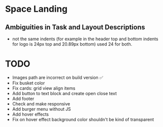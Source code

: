 # Space Landing

## Ambiguities in Task and Layout Descriptions

- not the same indents (for example in the header top and bottom indents for logo is 24px top and 20.89px bottom) used 24 for both.

# TODO

- Images path are incorrect on build version ✅
- Fix busket color
- Fix cards: grid view align items
- Add button to text block and create open close text
- Add footer
- Check and make responsive
- Add burger menu without JS
- Add hover effects
- Fix on hover effect background color shouldn't be kind of transparent
